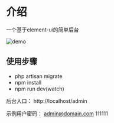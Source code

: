 # 介绍
一个基于element-ui的简单后台

![demo](http://blog-admin.gaoqinghd.com/upload/image/20190202/1549075289300888.png)

## 使用步骤
- php artisan migrate
- npm install
- npm run dev(watch)

后台入口：
http://localhost/admin

示例用户密码：
admin@domain.com
111111